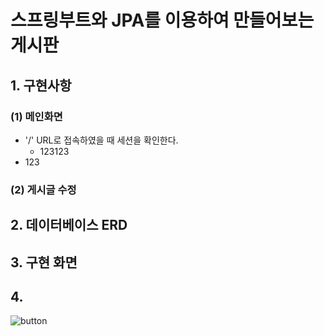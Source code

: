 # 스프링부트와 JPA를 이용하여 만들어보는 게시판


## 1. 구현사항
### (1) 메인화면
* '/' URL로 접속하였을 때 세션을 확인한다.
   * 123123
* 123

### (2) 게시글 수정




## 2. 데이터베이스 ERD


## 3. 구현 화면


## 4. 


![button](https://user-images.githubusercontent.com/101168818/184031296-3ab09363-9b77-47e5-a15d-51e891dbfa16.JPG)
